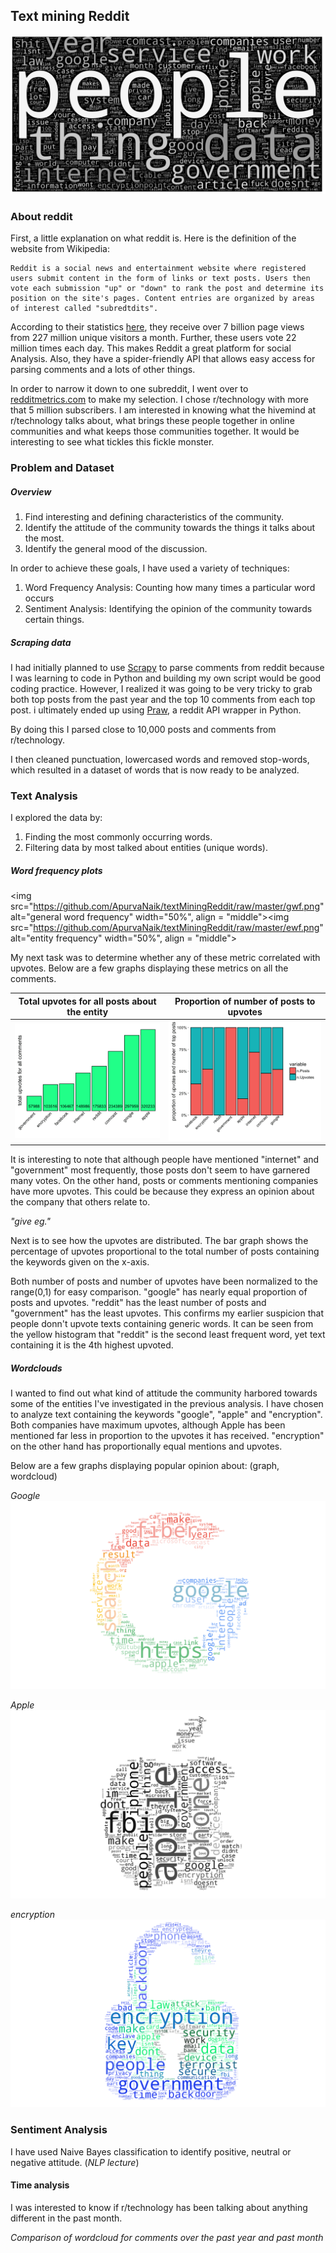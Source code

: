 ## Text mining Reddit
![Alt text](https://github.com/ApurvaNaik/textMiningReddit/raw/686298c6717d01bfa2c0d83814f211bbbce47982/wc3.png)

### About reddit
First, a little explanation on what reddit is. Here is the definition of the website from Wikipedia:

```
Reddit is a social news and entertainment website where registered users submit content in the form of links or text posts. Users then vote each submission "up" or "down" to rank the post and determine its position on the site's pages. Content entries are organized by areas of interest called "subredtdits".
```
 According to their statistics [here](https://www.reddit.com/about), they receive over 7 billion page views from 227 million unique visitors a month. Further, these users vote 22 million times each day. This makes Reddit a great platform for social Analysis. Also, they have a spider-friendly API that allows easy access for parsing comments and a lots of other things.

 In order to narrow it down to one subreddit, I went over to [redditmetrics.com](http://redditmetrics.com/top) to make my selection. I chose r/technology with more that 5 million subscribers.
I am interested in knowing what the hivemind at r/technology talks about, what brings these people together in online communities and what keeps those communities together. It would be interesting to see what tickles this fickle monster.

### Problem and Dataset
##### Overview
1. Find interesting and defining characteristics of the community.
2. Identify the attitude of the community towards the things it talks about the most.
3. Identify the general mood of the discussion.

In order to achieve these goals, I have used a variety of techniques:
1. Word Frequency Analysis: Counting how many times a particular word occurs
2. Sentiment Analysis: Identifying the opinion of the community towards certain things.

##### Scraping data
I had initially planned to use [Scrapy](http://doc.scrapy.org/en/latest/) to parse comments from reddit because I was learning to code in Python and building my own script would be good coding practice. However, I realized it was going to be very tricky to grab both top posts from the past year and the top 10 comments from each top post. i ultimately ended up using [Praw](http://praw.readthedocs.io/en/stable/), a reddit API wrapper in Python.

By doing this I parsed close to 10,000 posts and comments from r/technology.

I then cleaned punctuation, lowercased words and removed stop-words, which resulted in a dataset of words that is now ready to be analyzed.

### Text Analysis

I explored the data by:
1. Finding the most commonly occurring words.
2. Filtering data by most talked about entities (unique words).

##### Word frequency plots


  <img src="https://github.com/ApurvaNaik/textMiningReddit/raw/master/gwf.png" alt="general word frequency" width="50%", align = "middle"><img src="https://github.com/ApurvaNaik/textMiningReddit/raw/master/ewf.png" alt="entity frequency" width="50%", align = "middle">

My next task was to determine whether any of these metric correlated with upvotes. Below are a few graphs displaying these metrics on all the comments.

Total upvotes for all posts about the entity            |  Proportion of number of posts to upvotes 
:-------------------------:|:-------------------------:
![](https://github.com/ApurvaNaik/textMiningReddit/raw/master/tUpvotes.png)  |  ![](https://github.com/ApurvaNaik/textMiningReddit/raw/master/prop.png)

It is interesting to note that although people have mentioned "internet" and "government" most frequently, those posts don't seem to have garnered many votes. On the other hand, posts or comments mentioning companies have more upvotes. This could be because they express an opinion about the company that others relate to.

*"give eg."*

Next is to see how the upvotes are distributed. The bar graph shows the percentage of upvotes proportional to the total number of posts containing the keywords given on the x-axis.

Both number of posts and number of upvotes have been normalized to the range(0,1) for easy comparison. "google" has nearly equal proportion of posts and upvotes. "reddit" has the least number of posts and "government" has the least upvotes. This confirms my earlier suspicion that people donn't upvote texts containing generic words. It can be seen from the yellow histogram that "reddit" is the second least frequent word, yet text containing it is the 4th highest upvoted.

##### Wordclouds
I wanted to find out what kind of attitude the community harbored towards some of the entities I've investigated in the previous analysis. I have chosen to analyze text containing the keywords "google", "apple" and "encryption". Both companies have maximum upvotes, although Apple has been mentioned far less in proportion to the upvotes it has received. "encryption" on the other hand has proportionally equal mentions and upvotes.

Below are a few graphs displaying popular opinion about:
(graph, wordcloud)

*Google*
![Alt text](https://github.com/ApurvaNaik/textMiningReddit/raw/master/googleWC.png)

*Apple*
![Alt text](https://github.com/ApurvaNaik/textMiningReddit/raw/master/appleWC.png)

*encryption*
![Alt text](https://github.com/ApurvaNaik/textMiningReddit/raw/master/encryptionWC.png)

### Sentiment Analysis


I have used Naive Bayes classification to identify positive, neutral or negative attitude.
(*NLP lecture*)
#### Time analysis
I was interested to know if r/technology has been talking about anything different in the past month.

*Comparison of wordcloud for comments over the past year and past month*
